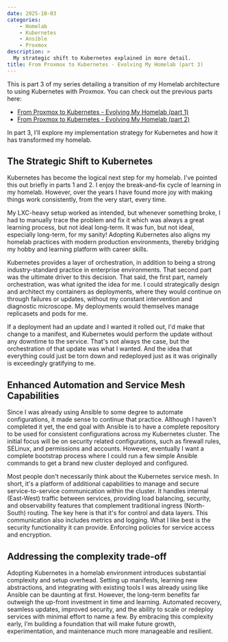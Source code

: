 ```yaml
---
date: 2025-10-03
categories:
    - Homelab
    - Kubernetes
    - Ansible
    - Proxmox
description: >
  My strategic shift to Kubernetes explained in more detail.
title: From Proxmox to Kubernetes - Evolving My Homelab (part 3)
---
```


This is part 3 of my series detailing a transition of my Homelab architecture to using Kubernetes with Proxmox. You can check out the previous parts here: 

- [From Proxmox to Kubernetes - Evolving My Homelab (part 1)](./2025-09-23.md)
- [From Proxmox to Kubernetes - Evolving My Homelab (part 2)](./2025-09-29.md)

In part 3, I’ll explore my implementation strategy for Kubernetes and how it has transformed my homelab.

## The Strategic Shift to Kubernetes

Kubernetes has become the logical next step for my homelab. I've pointed this out briefly in parts 1 and 2. I enjoy the break-and-fix cycle of learning in my homelab. However, over the years I have found more joy with making things work consistently, from the very start, every time.

<!-- more -->

My LXC-heavy setup worked as intended, but whenever something broke, I had to manually trace the problem and fix it which was always a great learning process, but not ideal long-term. It was fun, but not ideal, especially long-term, for my sanity! Adopting Kubernetes also aligns my homelab practices with modern production environments, thereby bridging my hobby and learning platform with career skills.

Kubernetes provides a layer of orchestration, in addition to being a strong industry-standard practice in enterprise environments. That second part was the ultimate driver to this decision. That said, the first part, namely orchestration, was what ignited the idea for me. I could strategically design and architect my containers as deployments, where they would continue on through failures or updates, without my constant intervention and diagnostic microscope. My deployments would themselves manage replicasets and pods for me.

If a deployment had an update and I wanted it rolled out, I'd make that change to a manifest, and Kubernetes would perform the update without any downtime to the service. That's not always the case, but the orchestration of that update was what I wanted. And the idea that everything could just be torn down and redeployed just as it was originally is exceedingly gratifying to me.

## Enhanced Automation and Service Mesh Capabilities

Since I was already using Ansible to some degree to automate configurations, it made sense to continue that practice. Although I haven't completed it yet, the end goal with Ansible is to have a complete repository to be used for consistent configurations across my Kubernetes cluster. The initial focus will be on security related configurations, such as firewall rules, SELinux, and permissions and accounts. However, eventually I want a complete bootstrap process where I could run a few simple Ansible commands to get a brand new cluster deployed and configured.

Most people don't necessarily think about the Kubernetes service mesh. In short, it's a platform of additional capabilities to manage and secure service-to-service communication within the cluster. It handles internal (East-West) traffic between services, providing load balancing, security, and observability features that complement traditional ingress (North-South) routing. The key here is that it's for control and data layers. This communication also includes metrics and logging. What I like best is the security functionality it can provide. Enforcing policies for service access and encryption.

## Addressing the complexity trade-off

Adopting Kubernetes in a homelab environment introduces substantial complexity and setup overhead. Setting up manifests, learning new abstractions, and integrating with existing tools I was already using like Ansible can be daunting at first. However, the long-term benefits far outweigh the up-front investment in time and learning. Automated recovery, seamless updates, improved security, and the ability to scale or redeploy services with minimal effort to name a few. By embracing this complexity early, I’m building a foundation that will make future growth, experimentation, and maintenance much more manageable and resilient.